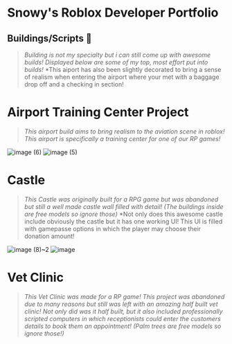 # Snowy's Roblox Developer Portfolio

## Buildings/Scripts 🔨

> *Building is not my specialty but i can still come up with awesome builds! Displayed below are some of my top, most effort put into builds!*
> *This aiport has also been slightly decorated to bring a sense of realism when entering the airport where your met with a baggage drop off and a checking in section!

# Airport Training Center Project
> *This airport build aims to bring realism to the aviation scene in roblox! This airport is specifically a training center for one of our RP games!*

![image (6)](https://github.com/user-attachments/assets/42810726-4280-4d70-bb74-55a778dd6ae6)
![image (5)](https://github.com/user-attachments/assets/6c90db21-4fd5-4c9e-b5ba-368c32f88764)

# Castle
> *This Castle was originally built for a RPG game but was abandoned but still a well made castle wall filled with detail! (The buildings inside are free models so ignore those)*
> *Not only does this awesome castle include obviously the castle but it has one working UI! This UI is filled with gamepasse options in which the player may choose their donation amount!

![image (8)~2](https://github.com/user-attachments/assets/516cc72c-9352-4163-bb61-b00a4539ceeb)
![image](https://github.com/user-attachments/assets/a1eb9735-1209-46cb-b0dd-2efc4aedcf17)

# Vet Clinic
> *This Vet Clinic was made for a RP game! This project was abandoned due to many reasons but still was left with an amazing half built vet clinic!*
> *Not only did was it half built, but it also included professionally scripted computers in which receptionists could enter the customers details to book them an appointment! (Palm trees are free models so ignore those!)*

